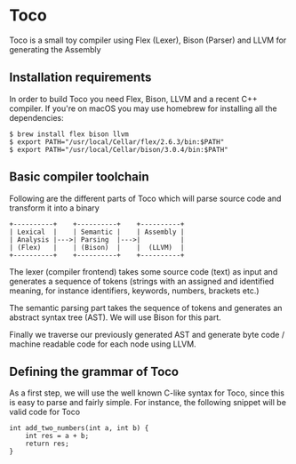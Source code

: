 # Toco
Toco is a small toy compiler using Flex (Lexer), Bison (Parser) and LLVM for 
generating the Assembly

## Installation requirements
In order to build Toco you need Flex, Bison, LLVM and a recent C++ compiler. If
you're on macOS you may use homebrew for installing all the dependencies:

    $ brew install flex bison llvm
    $ export PATH="/usr/local/Cellar/flex/2.6.3/bin:$PATH"
    $ export PATH="/usr/local/Cellar/bison/3.0.4/bin:$PATH"

## Basic compiler toolchain
Following are the different parts of Toco which will parse source code and
transform it into a binary

    +----------+    +----------+    +----------+
    | Lexical  |    | Semantic |    | Assembly |
    | Analysis |--->| Parsing  |--->|          |
    | (Flex)   |    | (Bison)  |    |  (LLVM)  |
    +----------+    +----------+    +----------+

The lexer (compiler frontend) takes some source code (text) as input and
generates a sequence of tokens (strings with an assigned and identified
meaning, for instance identifiers, keywords, numbers, brackets etc.)

The semantic parsing part takes the sequence of tokens and generates an
abstract syntax tree (AST). We will use Bison for this part.

Finally we traverse our previously generated AST and generate byte code /
machine readable code for each node using LLVM.

## Defining the grammar of Toco
As a first step, we will use the well known C-like syntax for Toco, since this
is easy to parse and fairly simple. For instance, the following snippet will be
valid code for Toco

    int add_two_numbers(int a, int b) {
        int res = a + b;
        return res;
    }

